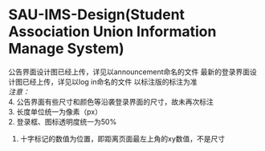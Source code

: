 # SAU-IMS-Design(Student Association Union Information Manage System)
公告界面设计图已经上传，详见以announcement命名的文件
最新的登录界面设计图已经上传，详见以log in命名的文件
以标注版的标注为准   
*注意：*  
4. 公告界面有些尺寸和颜色等沿袭登录界面的尺寸，故未再次标注  
3. 长度单位统一为像素（px）   
2. 登录框、图标透明度统一为50%   
1. 十字标记的数值为位置，即距离页面最左上角的xy数值，不是尺寸   
